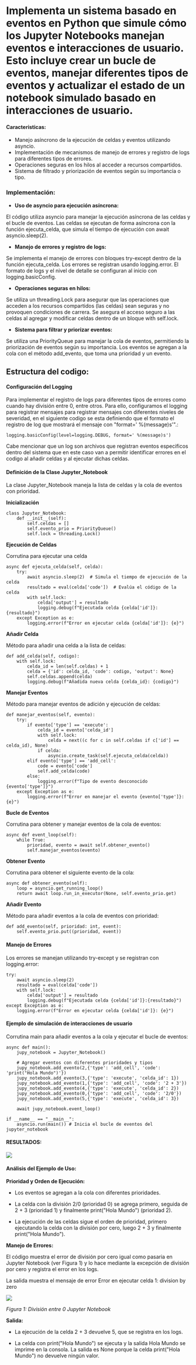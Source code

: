 # **Implementa un sistema basado en eventos en Python que simule cómo los Jupyter Notebooks manejan eventos e interacciones de usuario. Esto incluye crear un bucle de eventos, manejar diferentes tipos de eventos y actualizar el estado de un notebook simulado basado en interacciones de usuario.**

#### Caracteristicas:
- Manejo asíncrono de la ejecución de celdas y eventos utilizando asyncio.
- Implementación de mecanismos de manejo de errores y registro de logs para diferentes tipos de errores.
- Operaciones seguras en los hilos al acceder a recursos compartidos.
- Sistema de filtrado y priorización de eventos según su importancia o tipo.


### Implementación:

- **Uso de asyncio para ejecución asíncrona:**

El código utiliza asyncio para manejar la ejecución asíncrona de las celdas y el bucle de eventos.
Las celdas se ejecutan de forma asíncrona con la función ejecuta_celda, que simula el tiempo de ejecución con await asyncio.sleep(2).

- **Manejo de errores y registro de logs:**

Se implementa el manejo de errores con bloques try-except dentro de la función ejecuta_celda.
Los errores se registran usando logging.error.
El formato de logs y el nivel de detalle se configuran al inicio con logging.basicConfig.

- **Operaciones seguras en hilos:**

Se utiliza un threading.Lock para asegurar que las operaciones que acceden a los recursos compartidos (las celdas) sean seguras y no provoquen condiciones de carrera.
Se asegura el acceso seguro a las celdas al agregar y modificar celdas dentro de un bloque with self.lock.

- **Sistema para filtrar y priorizar eventos:**

Se utiliza una PriorityQueue para manejar la cola de eventos, permitiendo la priorización de eventos según su importancia.
Los eventos se agregan a la cola con el método add_evento, que toma una prioridad y un evento.


## Estructura del codigo:

#### **Configuración del Logging**

Para implementar el registro de logs para diferentes tipos de errores como cuando hay división entre 0, entre otros.
Para ello, configuramos el logging para registrar mensajes  para registrar mensajes con diferentes niveles de severidad, en el siguiente codigo se esta definiendo que el formato el registro de log que mostrará el mensaje con "format=' %(message)s'".:

```
logging.basicConfig(level=logging.DEBUG, format=' %(message)s')

```

Cabe mencionar que un log son archivos que registran eventos especificos dentro del sistema que en este caso van a permitir identificar errores en el codigo al añadir celdas y al ejecutar dichas celdas.

#### **Definición de la Clase Jupyter_Notebook**

La clase Jupyter_Notebook maneja la lista de celdas y la cola de eventos con prioridad.

**Inicialización**

```
class Jupyter_Notebook:
    def __init__(self):
        self.celdas = []
        self.evento_prio = PriorityQueue()
        self.lock = threading.Lock()

```

**Ejecución de Celdas**

Corrutina para ejecutar una celda

```
async def ejecuta_celda(self, celda):
    try:
        await asyncio.sleep(2)  # Simula el tiempo de ejecución de la celda
        resultado = eval(celda['code'])  # Evalúa el código de la celda
        with self.lock:
            celda['output'] = resultado
            logging.debug(f"Ejecutada celda {celda['id']}:{resultado}")
    except Exception as e:
        logging.error(f"Error en ejecutar celda {celda['id']}: {e}")

```

**Añadir Celda**

Método para añadir una celda a la lista de celdas:

```
def add_celda(self, codigo):
    with self.lock:
        celda_id = len(self.celdas) + 1
        celda = {'id': celda_id, 'code': codigo, 'output': None}
        self.celdas.append(celda)
        logging.debug(f"Añadida nueva celda {celda_id}: {codigo}")

```

**Manejar Eventos**

Método para manejar eventos de adición y ejecución de celdas:

```
def manejar_eventos(self, evento):
    try:
        if evento['type'] == 'execute':
            celda_id = evento['celda_id']
            with self.lock:
                celda = next((c for c in self.celdas if c['id'] == celda_id), None)
            if celda:
                asyncio.create_task(self.ejecuta_celda(celda))
        elif evento['type'] == 'add_cell':
            code = evento['code']
            self.add_celda(code)
        else:
            logging.error(f"Tipo de evento desconocido {evento['type']}")
    except Exception as e:
        logging.error(f"Error en manejar el evento {evento['type']}: {e}")

```

**Bucle de Eventos**

Corrutina para obtener y manejar eventos de la cola de eventos:

```
async def event_loop(self):
    while True:
        prioridad, evento = await self.obtener_evento()
        self.manejar_eventos(evento)
```


**Obtener Evento**

Corrutina para obtener el siguiente evento de la cola:

```
async def obtener_evento(self):
    loop = asyncio.get_running_loop()
    return await loop.run_in_executor(None, self.evento_prio.get)

```

**Añadir Evento**

Método para añadir eventos a la cola de eventos con prioridad:

```
def add_evento(self, prioridad: int, event):
    self.evento_prio.put((prioridad, event))

```

#### **Manejo de Errores**

Los errores se manejan utilizando try-except y se registran con logging.error:

```
try:
    await asyncio.sleep(2)
    resultado = eval(celda['code'])
    with self.lock:
        celda['output'] = resultado
        logging.debug(f"Ejecutada celda {celda['id']}:{resultado}")
except Exception as e:
    logging.error(f"Error en ejecutar celda {celda['id']}: {e}")

```




#### **Ejemplo de simulación de interacciones de usuario**

Corrutina main para añadir eventos a la cola y ejecutar el bucle de eventos:

```
async def main():
    jupy_notebook = Jupyter_Notebook()

    # Agregar eventos con diferentes prioridades y tipos
    jupy_notebook.add_evento(2,{'type': 'add_cell', 'code': 'print("Hola Mundo")'})
    jupy_notebook.add_evento(3,{'type': 'execute', 'celda_id': 1})
    jupy_notebook.add_evento(1,{'type': 'add_cell', 'code': '2 + 3'})
    jupy_notebook.add_evento(4,{'type': 'execute', 'celda_id': 2})
    jupy_notebook.add_evento(0,{'type': 'add_cell', 'code': '2/0'})
    jupy_notebook.add_evento(5,{'type': 'execute', 'celda_id': 3})

    await jupy_notebook.event_loop()

if __name__ == "__main__":
    asyncio.run(main()) # Inicia el bucle de eventos del jupyter_notebook

```

#### **RESULTADOS:**

![](imagenes/imagen2.png)

#### **Análisis del Ejemplo de Uso:**

**Prioridad y Orden de Ejecución:**

- Los eventos se agregan a la cola con diferentes prioridades.
- La celda con la división 2/0 (prioridad 0) se agrega primero, seguida de 2 + 3 (prioridad 1) y finalmente print("Hola Mundo") (prioridad 2).

- La ejecución de las celdas sigue el orden de prioridad, primero ejecutando la celda con la división por cero, luego 2 + 3 y finalmente print("Hola Mundo").


**Manejo de Errores:**

El código muestra el error de división por cero igual como pasaria en Jupyter Notebook (ver Figura 1) y lo hace mediante la excepción de división por cero y registra el error en los logs.

La salida muestra el mensaje de error Error en ejecutar celda 1: division by zero

![](imagenes/imagen1.png)

*Figura 1: División entre 0 Jupyter Notebook*

**Salida:**

- La ejecución de la celda 2 + 3 devuelve 5, que se registra en los logs.

- La celda con print("Hola Mundo") se ejecuta y la salida Hola Mundo se imprime en la consola. La salida es None porque la celda print("Hola Mundo") no devuelve ningún valor.







